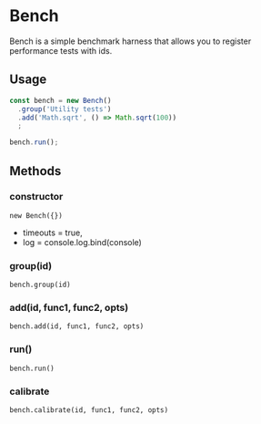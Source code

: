 # Bench

Bench is a simple benchmark harness that allows you to register performance tests with ids.


## Usage

```js
const bench = new Bench()
  .group('Utility tests')
  .add('Math.sqrt', () => Math.sqrt(100))
  ;

bench.run();
```

## Methods

### constructor

`new Bench({})`
* timeouts = true,
* log = console.log.bind(console)

### group(id)

`bench.group(id)`

### add(id, func1, func2, opts)

`bench.add(id, func1, func2, opts)`

### run()

`bench.run()`

### calibrate

`bench.calibrate(id, func1, func2, opts)`
